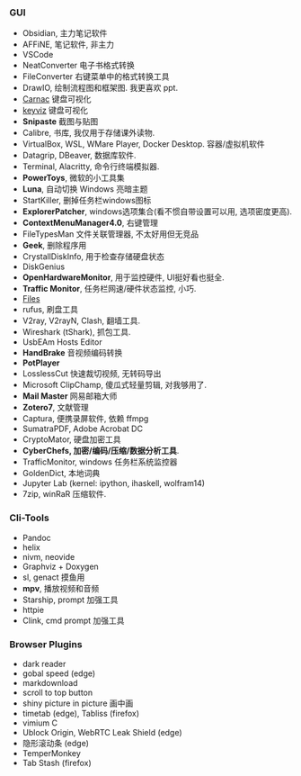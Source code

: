 ### GUI

- Obsidian, 主力笔记软件
- AFFiNE, 笔记软件, 非主力
- VSCode
- NeatConverter 电子书格式转换
- FileConverter 右键菜单中的格式转换工具
- DrawIO, 绘制流程图和框架图. 我更喜欢 ppt.
- [Carnac](https://github.com/Code52/carnac) 键盘可视化
- [keyviz](https://github.com/mulaRahul/keyviz) 键盘可视化
- **Snipaste** 截图与贴图
- Calibre, 书库, 我仅用于存储课外读物.
- VirtualBox, WSL, WMare Player, Docker Desktop. 容器/虚拟机软件
- Datagrip, DBeaver, 数据库软件.
- Terminal, Alacritty, 命令行终端模拟器.
- **PowerToys**, 微软的小工具集
- **Luna**, 自动切换 Windows 亮暗主题
- StartKiller, 删掉任务栏windows图标
- **ExplorerPatcher**, windows选项集合(看不惯自带设置可以用, 选项密度更高).
- **ContextMenuManager4.0**, 右键管理
- FileTypesMan 文件关联管理器, 不太好用但无竞品
- **Geek**, 删除程序用
- CrystallDiskInfo, 用于检查存储硬盘状态
- DiskGenius
- **OpenHardwareMonitor**, 用于监控硬件, UI挺好看也挺全.
- **Traffic Monitor**, 任务栏网速/硬件状态监控, 小巧.
- [Files](https://github.com/files-community/Files)
- rufus, 刷盘工具
- V2ray, V2rayN, Clash, 翻墙工具.
- Wireshark (tShark), 抓包工具.
- UsbEAm Hosts Editor
- **HandBrake** 音视频编码转换
- **PotPlayer**
- LosslessCut 快速裁切视频, 无转码导出
- Microsoft ClipChamp, 傻瓜式轻量剪辑, 对我够用了.
- **Mail Master** 网易邮箱大师
- **Zotero7**, 文献管理
- Captura, 便携录屏软件, 依赖 ffmpg
- SumatraPDF, Adobe Acrobat DC
- CryptoMator, 硬盘加密工具
- **CyberChefs, 加密/编码/压缩/数据分析工具**.
- TrafficMonitor, windows 任务栏系统监控器
- GoldenDict, 本地词典
- Jupyter Lab (kernel: ipython, ihaskell, wolfram14)
- 7zip, winRaR 压缩软件.

### Cli-Tools

- Pandoc
- helix 
- nivm, neovide
- Graphviz + Doxygen
- sl, genact 摸鱼用
- **mpv**, 播放视频和音频
- Starship, prompt 加强工具
- httpie
- Clink, cmd prompt 加强工具


### Browser Plugins

- dark reader
- gobal speed (edge)
- markdownload
- scroll to top button
- shiny picture in picture 画中画
- timetab (edge), Tabliss (firefox)
- vimium C
- Ublock Origin, WebRTC Leak Shield (edge)
- 隐形滚动条 (edge)
- TemperMonkey
- Tab Stash (firefox)